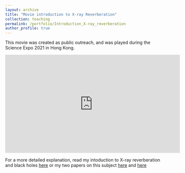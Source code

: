```yaml
---
layout: archive
title: "Movie introduction to X-ray Reverberation"
collection: teaching
permalink: /portfolio/Introduction_X-ray_reverberation
author_profile: true
---
```

This movie was created as public outreach, and was played during the Science Expo 2021 in Hong Kong.
<iframe width="560" height="315" src="https://www.youtube.com/embed/QXvJrJnXvqo" title="Introduction to X-ray reverberation" frameborder="0" allow="accelerometer; autoplay=1; clipboard-write; encrypted-media; gyroscope; picture-in-picture" allowfullscreen></iframe>

For a more detailed explanation, read my intoduction to X-ray reverberation and black holes 
<a href="https://gfh112.github.io/Lars/theory/X-ray_reverberation" target="_blank">here</a> or my two papers on this subject <a href="https://gfh112.github.io/Lars/publications/X-ray-flourescence" target="_blank">here</a> and <a href="https://gfh112.github.io/Lars/publications/X-ray_reverberation" target="_blank">here</a>
